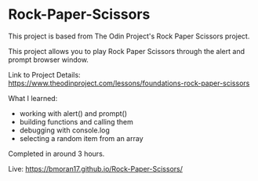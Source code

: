 # Rock-Paper-Scissors

This project is based from The Odin Project's Rock Paper Scissors project.

This project allows you to play Rock Paper Scissors through the alert and prompt browser window. 

Link to Project Details:
https://www.theodinproject.com/lessons/foundations-rock-paper-scissors

What I learned:
- working with alert() and prompt()
- building functions and calling them
- debugging with console.log
- selecting a random item from an array

Completed in around 3 hours. 

Live:
https://bmoran17.github.io/Rock-Paper-Scissors/
